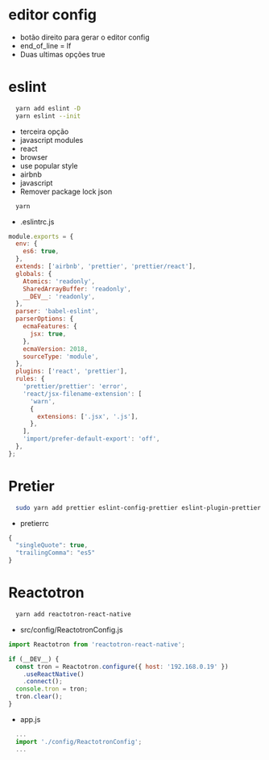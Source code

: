 # editor config
- botão direito para gerar o editor config
- end_of_line = lf
- Duas ultimas opções true

# eslint
```sh
  yarn add eslint -D
  yarn eslint --init
```
- terceira opção
- javascript modules
- react
- browser
- use popular style
- airbnb
- javascript
- Remover package lock json

```sh
  yarn
```
- .eslintrc.js
```js
module.exports = {
  env: {
    es6: true,
  },
  extends: ['airbnb', 'prettier', 'prettier/react'],
  globals: {
    Atomics: 'readonly',
    SharedArrayBuffer: 'readonly',
    __DEV__: 'readonly',
  },
  parser: 'babel-eslint',
  parserOptions: {
    ecmaFeatures: {
      jsx: true,
    },
    ecmaVersion: 2018,
    sourceType: 'module',
  },
  plugins: ['react', 'prettier'],
  rules: {
    'prettier/prettier': 'error',
    'react/jsx-filename-extension': [
      'warn',
      {
        extensions: ['.jsx', '.js'],
      },
    ],
    'import/prefer-default-export': 'off',
  },
};
```

# Pretier
```sh
  sudo yarn add prettier eslint-config-prettier eslint-plugin-prettier babel-eslint -D
```
- pretierrc
```js
{
  "singleQuote": true,
  "trailingComma": "es5"
}
```

# Reactotron

```sh
  yarn add reactotron-react-native
```
- src/config/ReactotronConfig.js
```js
import Reactotron from 'reactotron-react-native';

if (__DEV__) {
  const tron = Reactotron.configure({ host: '192.168.0.19' })
    .useReactNative()
    .connect();
  console.tron = tron;
  tron.clear();
}
```
- app.js
```js
  ...
  import './config/ReactotronConfig';
  ...
```